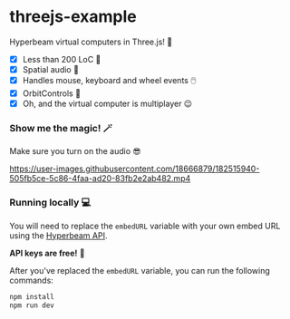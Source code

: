 # threejs-example

Hyperbeam virtual computers in Three.js! 🤯
- [x] Less than 200 LoC 🐁
- [x] Spatial audio 🎵
- [x] Handles mouse, keyboard and wheel events 🖱️
- [x] OrbitControls 🚀
- [x] Oh, and the virtual computer is multiplayer 😉

### Show me the magic! 🪄

Make sure you turn on the audio 😎

https://user-images.githubusercontent.com/18666879/182515940-505fb5ce-5c86-4faa-ad20-83fb2e2ab482.mp4

### Running locally 💻

You will need to replace the `embedURL` variable with your own embed URL using the [Hyperbeam API](https://hyperbeam.dev).

**API keys are free!** 🎉

After you've replaced the `embedURL` variable, you can run the following commands:

```bash
npm install
npm run dev
```
